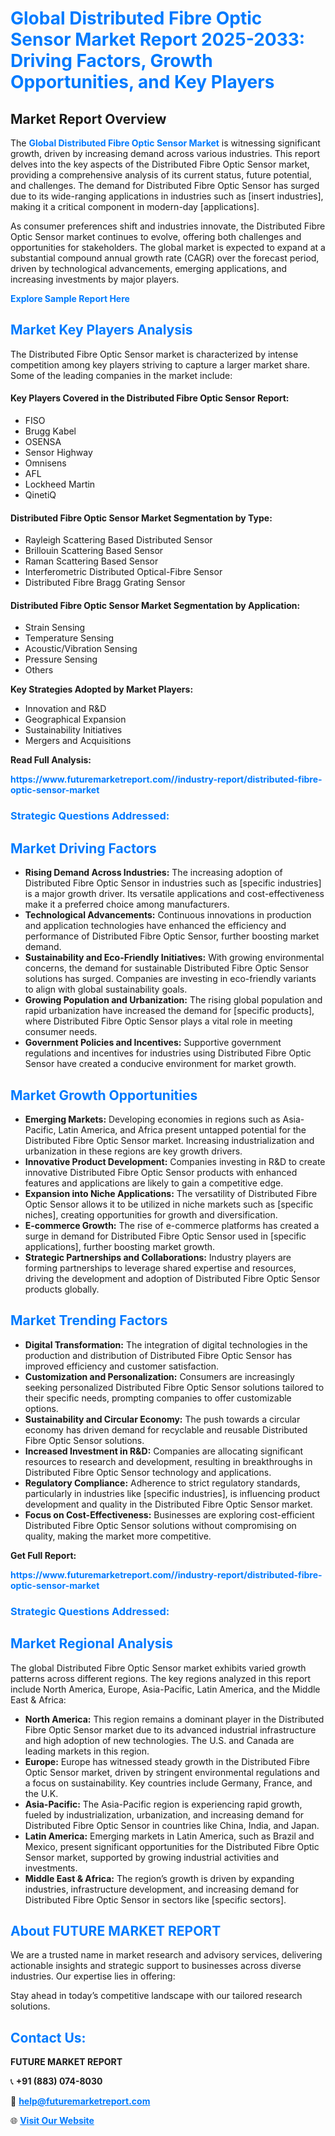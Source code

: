 <h1 style="color: #007BFF;">Global Distributed Fibre Optic Sensor Market Report 2025-2033: Driving Factors, Growth Opportunities, and Key Players</h1>

<section id="overview">
<h2>Market Report Overview</h2>
<p>The <a href="https://www.futuremarketreport.com//industry-report/distributed-fibre-optic-sensor-market" style="color: #007BFF; text-decoration: none;"><strong>Global Distributed Fibre Optic Sensor Market</strong></a> is witnessing significant growth, driven by increasing demand across various industries. This report delves into the key aspects of the Distributed Fibre Optic Sensor market, providing a comprehensive analysis of its current status, future potential, and challenges. The demand for Distributed Fibre Optic Sensor has surged due to its wide-ranging applications in industries such as [insert industries], making it a critical component in modern-day [applications].</p>
<p>As consumer preferences shift and industries innovate, the Distributed Fibre Optic Sensor market continues to evolve, offering both challenges and opportunities for stakeholders. The global market is expected to expand at a substantial compound annual growth rate (CAGR) over the forecast period, driven by technological advancements, emerging applications, and increasing investments by major players.</p>
</section>

<section id="overview">
<p><a href="https://www.futuremarketreport.com//request-sample/reportId=54428" style="color: #007BFF; text-decoration: none;"><strong>Explore Sample Report Here</strong></a></p>
</section>

<section id="key-players">
<h2 style="color: #007BFF;">Market Key Players Analysis</h2>
<p>The Distributed Fibre Optic Sensor market is characterized by intense competition among key players striving to capture a larger market share. Some of the leading companies in the market include:</p>
<h4>Key Players Covered in the Distributed Fibre Optic Sensor Report:</h4>
<ul><li>FISO</li><li>Brugg Kabel</li><li>OSENSA</li><li>Sensor Highway</li><li>Omnisens</li><li>AFL</li><li>Lockheed Martin</li><li>QinetiQ</li></ul>
<h4>Distributed Fibre Optic Sensor Market Segmentation by Type:</h4>
<ul><li>Rayleigh Scattering Based Distributed Sensor</li><li>Brillouin Scattering Based Sensor</li><li>Raman Scattering Based Sensor</li><li>Interferometric Distributed Optical-Fibre Sensor</li><li>Distributed Fibre Bragg Grating Sensor</li></ul>

<h4>Distributed Fibre Optic Sensor Market Segmentation by Application:</h4>
<ul><li>Strain Sensing</li><li>Temperature Sensing</li><li>Acoustic/Vibration Sensing</li><li>Pressure Sensing</li><li>Others</li></ul>
<p><strong>Key Strategies Adopted by Market Players:</strong></p>
<ul>
<li>Innovation and R&D</li>
<li>Geographical Expansion</li>
<li>Sustainability Initiatives</li>
<li>Mergers and Acquisitions</li>
</ul>
</section>

<section>
<p><strong>Read Full Analysis: </strong></p><a href="https://www.futuremarketreport.com//industry-report/distributed-fibre-optic-sensor-market" style="color: #007BFF; text-decoration: none;"><strong>https://www.futuremarketreport.com//industry-report/distributed-fibre-optic-sensor-market</strong></a>
<h3 style="color: #007BFF;">Strategic Questions Addressed:</h3>
</section>

<section id="driving-factors">
<h2 style="color: #007BFF;">Market Driving Factors</h2>
<ul>
<li><strong>Rising Demand Across Industries:</strong> The increasing adoption of Distributed Fibre Optic Sensor in industries such as [specific industries] is a major growth driver. Its versatile applications and cost-effectiveness make it a preferred choice among manufacturers.</li>
<li><strong>Technological Advancements:</strong> Continuous innovations in production and application technologies have enhanced the efficiency and performance of Distributed Fibre Optic Sensor, further boosting market demand.</li>
<li><strong>Sustainability and Eco-Friendly Initiatives:</strong> With growing environmental concerns, the demand for sustainable Distributed Fibre Optic Sensor solutions has surged. Companies are investing in eco-friendly variants to align with global sustainability goals.</li>
<li><strong>Growing Population and Urbanization:</strong> The rising global population and rapid urbanization have increased the demand for [specific products], where Distributed Fibre Optic Sensor plays a vital role in meeting consumer needs.</li>
<li><strong>Government Policies and Incentives:</strong> Supportive government regulations and incentives for industries using Distributed Fibre Optic Sensor have created a conducive environment for market growth.</li>
</ul>
</section>

<section id="growth-opportunities">
<h2 style="color: #007BFF;">Market Growth Opportunities</h2>
<ul>
<li><strong>Emerging Markets:</strong> Developing economies in regions such as Asia-Pacific, Latin America, and Africa present untapped potential for the Distributed Fibre Optic Sensor market. Increasing industrialization and urbanization in these regions are key growth drivers.</li>
<li><strong>Innovative Product Development:</strong> Companies investing in R&D to create innovative Distributed Fibre Optic Sensor products with enhanced features and applications are likely to gain a competitive edge.</li>
<li><strong>Expansion into Niche Applications:</strong> The versatility of Distributed Fibre Optic Sensor allows it to be utilized in niche markets such as [specific niches], creating opportunities for growth and diversification.</li>
<li><strong>E-commerce Growth:</strong> The rise of e-commerce platforms has created a surge in demand for Distributed Fibre Optic Sensor used in [specific applications], further boosting market growth.</li>
<li><strong>Strategic Partnerships and Collaborations:</strong> Industry players are forming partnerships to leverage shared expertise and resources, driving the development and adoption of Distributed Fibre Optic Sensor products globally.</li>
</ul>
</section>

<section id="trending-factors">
<h2 style="color: #007BFF;">Market Trending Factors</h2>
<ul>
<li><strong>Digital Transformation:</strong> The integration of digital technologies in the production and distribution of Distributed Fibre Optic Sensor has improved efficiency and customer satisfaction.</li>
<li><strong>Customization and Personalization:</strong> Consumers are increasingly seeking personalized Distributed Fibre Optic Sensor solutions tailored to their specific needs, prompting companies to offer customizable options.</li>
<li><strong>Sustainability and Circular Economy:</strong> The push towards a circular economy has driven demand for recyclable and reusable Distributed Fibre Optic Sensor solutions.</li>
<li><strong>Increased Investment in R&D:</strong> Companies are allocating significant resources to research and development, resulting in breakthroughs in Distributed Fibre Optic Sensor technology and applications.</li>
<li><strong>Regulatory Compliance:</strong> Adherence to strict regulatory standards, particularly in industries like [specific industries], is influencing product development and quality in the Distributed Fibre Optic Sensor market.</li>
<li><strong>Focus on Cost-Effectiveness:</strong> Businesses are exploring cost-efficient Distributed Fibre Optic Sensor solutions without compromising on quality, making the market more competitive.</li>
</ul>
</section>

<section>
<p><strong>Get Full Report: </strong></p><a href="https://www.futuremarketreport.com//industry-report/distributed-fibre-optic-sensor-market" style="color: #007BFF; text-decoration: none;"><strong>https://www.futuremarketreport.com//industry-report/distributed-fibre-optic-sensor-market</strong></a>
<h3 style="color: #007BFF;">Strategic Questions Addressed:</h3>
</section>


<section id="regional-analysis">
<h2 style="color: #007BFF;">Market Regional Analysis</h2>
<p>The global Distributed Fibre Optic Sensor market exhibits varied growth patterns across different regions. The key regions analyzed in this report include North America, Europe, Asia-Pacific, Latin America, and the Middle East & Africa:</p>
<ul>
<li><strong>North America:</strong> This region remains a dominant player in the Distributed Fibre Optic Sensor market due to its advanced industrial infrastructure and high adoption of new technologies. The U.S. and Canada are leading markets in this region.</li>
<li><strong>Europe:</strong> Europe has witnessed steady growth in the Distributed Fibre Optic Sensor market, driven by stringent environmental regulations and a focus on sustainability. Key countries include Germany, France, and the U.K.</li>
<li><strong>Asia-Pacific:</strong> The Asia-Pacific region is experiencing rapid growth, fueled by industrialization, urbanization, and increasing demand for Distributed Fibre Optic Sensor in countries like China, India, and Japan.</li>
<li><strong>Latin America:</strong> Emerging markets in Latin America, such as Brazil and Mexico, present significant opportunities for the Distributed Fibre Optic Sensor market, supported by growing industrial activities and investments.</li>
<li><strong>Middle East & Africa:</strong> The region’s growth is driven by expanding industries, infrastructure development, and increasing demand for Distributed Fibre Optic Sensor in sectors like [specific sectors].</li>
</ul>
</section>

<footer>
<h2 style="color: #007BFF;">About FUTURE MARKET REPORT</h2>
<p>We are a trusted name in market research and advisory services, delivering actionable insights and strategic support to businesses across diverse industries. Our expertise lies in offering:</p>

<p>Stay ahead in today’s competitive landscape with our tailored research solutions.</p>

<h2 style="color: #007BFF;">Contact Us:</h2>
<p><strong>FUTURE MARKET REPORT</strong></p>
<p>📞 <strong>+91 (883) 074-8030</strong></p>
<p>📧 <strong><a href="mailto:help@futuremarketreport.com" style="color: #007BFF;">help@futuremarketreport.com</a></strong></p>
<p>🌐 <strong><a href="https://www.futuremarketreport.com/" style="color: #007BFF;">Visit Our Website</a></strong></p>
</footer>